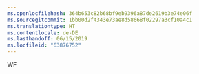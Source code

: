 ```yaml
---
ms.openlocfilehash: 364b653c82b68bf9eb9396a87de2619b3e74e06f
ms.sourcegitcommit: 1bb00d2f4343e73ae8d58668f02297a3cf10a4c1
ms.translationtype: HT
ms.contentlocale: de-DE
ms.lasthandoff: 06/15/2019
ms.locfileid: "63876752"
---
```

WF